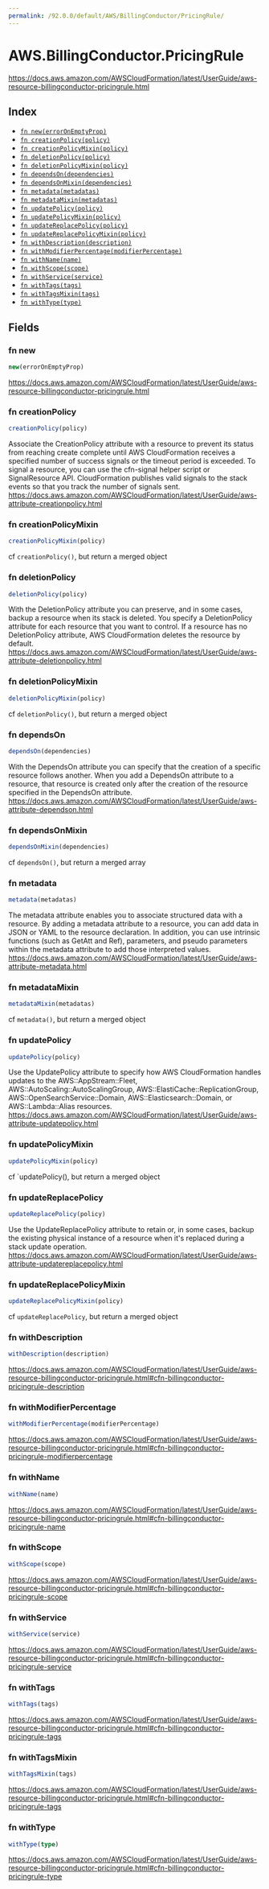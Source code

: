 ```yaml
---
permalink: /92.0.0/default/AWS/BillingConductor/PricingRule/
---
```


# AWS.BillingConductor.PricingRule

https://docs.aws.amazon.com/AWSCloudFormation/latest/UserGuide/aws-resource-billingconductor-pricingrule.html

## Index

* [`fn new(errorOnEmptyProp)`](#fn-new)
* [`fn creationPolicy(policy)`](#fn-creationpolicy)
* [`fn creationPolicyMixin(policy)`](#fn-creationpolicymixin)
* [`fn deletionPolicy(policy)`](#fn-deletionpolicy)
* [`fn deletionPolicyMixin(policy)`](#fn-deletionpolicymixin)
* [`fn dependsOn(dependencies)`](#fn-dependson)
* [`fn dependsOnMixin(dependencies)`](#fn-dependsonmixin)
* [`fn metadata(metadatas)`](#fn-metadata)
* [`fn metadataMixin(metadatas)`](#fn-metadatamixin)
* [`fn updatePolicy(policy)`](#fn-updatepolicy)
* [`fn updatePolicyMixin(policy)`](#fn-updatepolicymixin)
* [`fn updateReplacePolicy(policy)`](#fn-updatereplacepolicy)
* [`fn updateReplacePolicyMixin(policy)`](#fn-updatereplacepolicymixin)
* [`fn withDescription(description)`](#fn-withdescription)
* [`fn withModifierPercentage(modifierPercentage)`](#fn-withmodifierpercentage)
* [`fn withName(name)`](#fn-withname)
* [`fn withScope(scope)`](#fn-withscope)
* [`fn withService(service)`](#fn-withservice)
* [`fn withTags(tags)`](#fn-withtags)
* [`fn withTagsMixin(tags)`](#fn-withtagsmixin)
* [`fn withType(type)`](#fn-withtype)

## Fields

### fn new

```ts
new(errorOnEmptyProp)
```

https://docs.aws.amazon.com/AWSCloudFormation/latest/UserGuide/aws-resource-billingconductor-pricingrule.html

### fn creationPolicy

```ts
creationPolicy(policy)
```

Associate the CreationPolicy attribute with a resource to prevent its status from reaching create complete until AWS CloudFormation receives a specified number of success signals or the timeout period is exceeded. To signal a resource, you can use the cfn-signal helper script or SignalResource API. CloudFormation publishes valid signals to the stack events so that you track the number of signals sent. 
https://docs.aws.amazon.com/AWSCloudFormation/latest/UserGuide/aws-attribute-creationpolicy.html

### fn creationPolicyMixin

```ts
creationPolicyMixin(policy)
```

cf `creationPolicy()`, but return a merged object

### fn deletionPolicy

```ts
deletionPolicy(policy)
```

With the DeletionPolicy attribute you can preserve, and in some cases, backup a resource when its stack is deleted. You specify a DeletionPolicy attribute for each resource that you want to control. If a resource has no DeletionPolicy attribute, AWS CloudFormation deletes the resource by default. 
https://docs.aws.amazon.com/AWSCloudFormation/latest/UserGuide/aws-attribute-deletionpolicy.html

### fn deletionPolicyMixin

```ts
deletionPolicyMixin(policy)
```

cf `deletionPolicy()`, but return a merged object

### fn dependsOn

```ts
dependsOn(dependencies)
```

With the DependsOn attribute you can specify that the creation of a specific resource follows another. When you add a DependsOn attribute to a resource, that resource is created only after the creation of the resource specified in the DependsOn attribute. 
https://docs.aws.amazon.com/AWSCloudFormation/latest/UserGuide/aws-attribute-dependson.html

### fn dependsOnMixin

```ts
dependsOnMixin(dependencies)
```

cf `dependsOn()`, but return a merged array

### fn metadata

```ts
metadata(metadatas)
```

The metadata attribute enables you to associate structured data with a resource. By adding a metadata attribute to a resource, you can add data in JSON or YAML to the resource declaration. In addition, you can use intrinsic functions (such as GetAtt and Ref), parameters, and pseudo parameters within the metadata attribute to add those interpreted values. 
https://docs.aws.amazon.com/AWSCloudFormation/latest/UserGuide/aws-attribute-metadata.html

### fn metadataMixin

```ts
metadataMixin(metadatas)
```

cf `metadata()`, but return a merged object

### fn updatePolicy

```ts
updatePolicy(policy)
```

Use the UpdatePolicy attribute to specify how AWS CloudFormation handles updates to the AWS::AppStream::Fleet, AWS::AutoScaling::AutoScalingGroup, AWS::ElastiCache::ReplicationGroup, AWS::OpenSearchService::Domain, AWS::Elasticsearch::Domain, or AWS::Lambda::Alias resources. 
https://docs.aws.amazon.com/AWSCloudFormation/latest/UserGuide/aws-attribute-updatepolicy.html

### fn updatePolicyMixin

```ts
updatePolicyMixin(policy)
```

cf `updatePolicy(), but return a merged object

### fn updateReplacePolicy

```ts
updateReplacePolicy(policy)
```

Use the UpdateReplacePolicy attribute to retain or, in some cases, backup the existing physical instance of a resource when it's replaced during a stack update operation. 
https://docs.aws.amazon.com/AWSCloudFormation/latest/UserGuide/aws-attribute-updatereplacepolicy.html

### fn updateReplacePolicyMixin

```ts
updateReplacePolicyMixin(policy)
```

cf `updateReplacePolicy`, but return a merged object

### fn withDescription

```ts
withDescription(description)
```

https://docs.aws.amazon.com/AWSCloudFormation/latest/UserGuide/aws-resource-billingconductor-pricingrule.html#cfn-billingconductor-pricingrule-description

### fn withModifierPercentage

```ts
withModifierPercentage(modifierPercentage)
```

https://docs.aws.amazon.com/AWSCloudFormation/latest/UserGuide/aws-resource-billingconductor-pricingrule.html#cfn-billingconductor-pricingrule-modifierpercentage

### fn withName

```ts
withName(name)
```

https://docs.aws.amazon.com/AWSCloudFormation/latest/UserGuide/aws-resource-billingconductor-pricingrule.html#cfn-billingconductor-pricingrule-name

### fn withScope

```ts
withScope(scope)
```

https://docs.aws.amazon.com/AWSCloudFormation/latest/UserGuide/aws-resource-billingconductor-pricingrule.html#cfn-billingconductor-pricingrule-scope

### fn withService

```ts
withService(service)
```

https://docs.aws.amazon.com/AWSCloudFormation/latest/UserGuide/aws-resource-billingconductor-pricingrule.html#cfn-billingconductor-pricingrule-service

### fn withTags

```ts
withTags(tags)
```

https://docs.aws.amazon.com/AWSCloudFormation/latest/UserGuide/aws-resource-billingconductor-pricingrule.html#cfn-billingconductor-pricingrule-tags

### fn withTagsMixin

```ts
withTagsMixin(tags)
```

https://docs.aws.amazon.com/AWSCloudFormation/latest/UserGuide/aws-resource-billingconductor-pricingrule.html#cfn-billingconductor-pricingrule-tags

### fn withType

```ts
withType(type)
```

https://docs.aws.amazon.com/AWSCloudFormation/latest/UserGuide/aws-resource-billingconductor-pricingrule.html#cfn-billingconductor-pricingrule-type